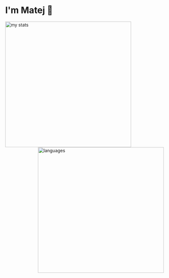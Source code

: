# I'm Matej 👋

<img alt="my stats" align="left" width="400px" height="auto" src="https://github-readme-stats.vercel.app/api?username=Matejejko&theme=radical&show_icons=true">
<img alt="languages" align="right" width="400px" height="auto" src="https://github-readme-stats.vercel.app/api/top-langs/?username=Matejejko&layout=compact">
